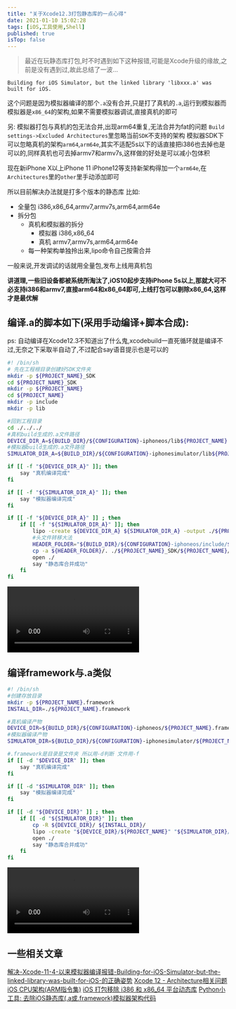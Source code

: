 ```yaml
---
title: "关于Xcode12.3打包静态库的一点心得"
date: 2021-01-10 15:02:28
tags: [iOS,工具使用,Shell]
published: true
isTop: false
---
```


> 最近在玩静态库打包,时不时遇到如下这种报错,可能是Xcode升级的缘故,之前是没有遇到过,故此总结了一波...
 
 `Building for iOS Simulator, but the linked library 'libxxx.a' was built for iOS.`

<!-- more -->

 这个问题是因为模拟器编译的那个`.a`没有合并,只是打了真机的`.a`,运行到模拟器而模拟器是`x86_64`的架构,如果不需要模拟器调试,直接真机的即可

另: 模拟器打包与真机的包无法合并,出现arm64重复,无法合并为fat的问题
 `Build settings->Excluded Architectures`里忽略当前`SDK`不支持的架构
 模拟器SDK下可以忽略真机的架构`arm64`,`arm64e`,其实不适配5s以下的话直接把i386也去掉也是可以的,同样真机也可去掉armv7和armv7s,这样做的好处是可以减小包体积

现在新iPhone X以上iPhone 11 iPhone12等支持新架构得加一个`arm64e`,在`Architectures`里的`other`里手动添加即可


 所以目前解决办法就是打多个版本的静态库 
 比如:  
 - 全量包 i386,x86_64,armv7,armv7s,arm64,arm64e 
 - 拆分包
 	- 真机和模拟器的拆分
 		- 模拟器 i386,x86_64
 		- 真机 armv7,armv7s,arm64,arm64e 
 	- 每一种架构单独拎出来,lipo命令自己按需合并 

一般来说,开发调试的话就用全量包,发布上线用真机包

**讲道理,一些旧设备都被系统所淘汰了,iOS10起步支持iPhone 5s以上,那就大可不必支持i386和armv7,直接arm64和x86_64即可,上线打包可以剔除x86_64,这样才是最优解**

## 编译.a的脚本如下(采用手动编译+脚本合成):
 ps: 自动编译在Xcode12.3不知道出了什么鬼,xcodebuild一直死循环就是编译不过,无奈之下采取半自动了,不过配合say语音提示也是可以的
```bash
#! /bin/sh
# 先在工程根目录创建好SDK文件夹
mkdir -p ${PROJECT_NAME}_SDK
cd ${PROJECT_NAME}_SDK
mkdir -p ${PROJECT_NAME}
cd ${PROJECT_NAME}
mkdir -p include
mkdir -p lib

#回到工程目录
cd ./../../
#真机build生成的.a文件路径
DEVICE_DIR_A=${BUILD_DIR}/${CONFIGURATION}-iphoneos/lib${PROJECT_NAME}.a
#模拟器build生成的.a文件路径
SIMULATOR_DIR_A=${BUILD_DIR}/${CONFIGURATION}-iphonesimulator/lib${PROJECT_NAME}.a

if [[ -f "${DEVICE_DIR_A}" ]]; then
	say "真机编译完成"
fi

if [[ -f "${SIMULATOR_DIR_A}" ]]; then
	say "模拟器编译完成"
fi

if [[ -f "${DEVICE_DIR_A}" ]] ; then
	if [[ -f "${SIMULATOR_DIR_A}" ]]; then
		lipo -create ${DEVICE_DIR_A} ${SIMULATOR_DIR_A} -output ./${PROJECT_NAME}_SDK/${PROJECT_NAME}/lib/lib${PROJECT_NAME}.a
		#头文件转移大法
		HEADER_FOLDER="${BUILD_DIR}/${CONFIGURATION}-iphoneos/include/${PROJECT_NAME}"
		cp -a ${HEADER_FOLDER}/. ./${PROJECT_NAME}_SDK/${PROJECT_NAME}/include
		open ./
		say "静态库合并成功"
	fi
fi

```

<video 
controls
    loop
    preload="auto"
   webkit-playsinline="true"
    playsinline="true"
    x5-video-player-type="h5"
    x5-video-player-fullscreen="true"
    x-webkit-airplay="allow" 
    x5-video-orientation="portraint"
    style="object-fit:fill">
        <source src="https://cdn.jsdelivr.net/gh/WangGuibin/MyFilesRepo/images/1610240744.mp4" type="video/mp4">
</video>

## 编译framework与.a类似
```bash
#! /bin/sh
#创建存放目录
mkdir -p ${PROJECT_NAME}.framework
INSTALL_DIR=./${PROJECT_NAME}.framework

#真机编译产物
DEVICE_DIR=${BUILD_DIR}/${CONFIGURATION}-iphoneos/${PROJECT_NAME}.framework
#模拟器编译产物
SIMULATOR_DIR=${BUILD_DIR}/${CONFIGURATION}-iphonesimulator/${PROJECT_NAME}.framework

#.framework是目录是文件夹 所以用-d判断 文件用-f
if [[ -d "$DEVICE_DIR" ]]; then
	say "真机编译完成"
fi

if [[ -d "$SIMULATOR_DIR" ]]; then
	say "模拟器编译完成"
fi

if [[ -d "${DEVICE_DIR}" ]] ; then
	if [[ -d "${SIMULATOR_DIR}" ]]; then
		cp -R ${DEVICE_DIR}/ ${INSTALL_DIR}/
		lipo -create "${DEVICE_DIR}/${PROJECT_NAME}" "${SIMULATOR_DIR}/${PROJECT_NAME}" -output "${INSTALL_DIR}/${PROJECT_NAME}"
		open ./
		say "静态库合并成功"
	fi
fi
```

<video 
controls
    loop
    preload="auto"
   webkit-playsinline="true"
    playsinline="true"
    x5-video-player-type="h5"
    x5-video-player-fullscreen="true"
    x-webkit-airplay="allow" 
    x5-video-orientation="portraint"
    style="object-fit:fill">
        <source src="https://cdn.jsdelivr.net/gh/WangGuibin/MyFilesRepo/images/1610240648.mp4" type="video/mp4">
</video>

## 一些相关文章
[解决-Xcode-11-4-以来模拟器编译报错-Building-for-iOS-Simulator-but-the-linked-library-was-built-for-iOS-的正确姿势](https://blog.lessney.com/blog/2020/05/22/解决-Xcode-11-4-以来模拟器编译报错-Building-for-iOS-Simulator-but-the-linked-library-was-built-for-iOS-的正确姿势/)
[Xcode 12 - Architecture相关问题](https://www.jianshu.com/p/5f896321b1ea)
[iOS CPU架构(ARM指令集)](https://www.jianshu.com/p/461edde66d02)
[iOS 打包移除 i386 和 x86_64 平台动态库](https://juejin.cn/post/6844903859731578887)
[Python小工具: 去除iOS静态库(.a或.framework)模拟器架构代码](https://www.cnblogs.com/YueHeiZS/p/9252186.html)
